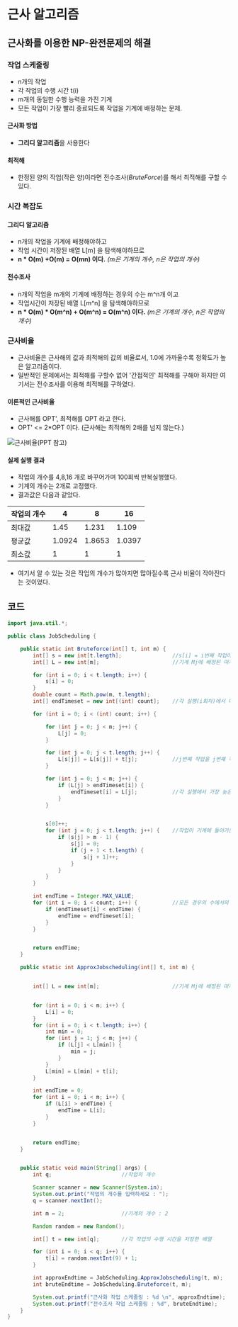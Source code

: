 # 근사 알고리즘

## 근사화를 이용한 NP-완전문제의 해결

### 작업 스케줄링

- n개의 작업
- 각 작업의 수행 시간 t(i)
- m개의 동일한 수행 능력을 가진 기계
- 모든 작업이 가장 빨리 종료되도록 작업을 기계에 배정하는 문제.

#### 근사화 방법

- **그리디 알고리즘**을 사용한다

#### 최적해

- 한정된 양의 작업(작은 양)이라면 전수조사(*BruteForce*)를 해서 최적해를 구할 수 있다.

### 시간 복잡도

#### 그리디 알고리즘

- n개의 작업을 기계에 배정해야하고
- 작업 시간이 저장된 배열 L[m] 을 탐색해야하므로
- **n * O(m) +O(m) = O(mn) 이다.** *(m은 기계의 개수, n은 작업의 개수)*

#### 전수조사

- n개의 작업을 m개의 기계에 배정하는 경우의 수는 m^n개 이고
- 작업시간이 저장된 배열 L[m^n] 을 탐색해야하므로
- **n * O(m) * O(m^n) + O(m^n) = O(m^n) 이다.** *(m은 기계의 개수, n은 작업의 개수)*



### 근사비율

- 근사비율은 근사해의 값과 최적해의 값의 비율로서, 1.0에 가까울수록 정확도가 높은 알고리즘이다.
- 일반적인 문제에서는 최적해를 구할수 없어 '간접적인' 최적해를 구해야 하지만 여기서는 전수조사를 이용해 최적해를 구하였다.

#### 이론적인 근사비율

- 근사해를 OPT', 최적해를 OPT 라고 한다.
- OPT' <= 2*OPT 이다. (근사해는 최적해의 2배를 넘지 않는다.)

![근사비율(PPT 참고)]()

#### 실제 실행 결과

- 작업의 개수를 4,8,16 개로 바꾸어가며 100회씩 반복실행했다.
- 기계의 개수는 2개로 고정했다.
- 결과값은 다음과 같았다.

| 작업의 개수 | 4      | 8      | 16     |
| ----------- | ------ | ------ | ------ |
| 최대값      | 1.45   | 1.231  | 1.109  |
| 평균값      | 1.0924 | 1.8653 | 1.0397 |
| 최소값      | 1      | 1      | 1      |

- 여기서 알 수 있는 것은 작업의 개수가 많아지면 많아질수록 근사 비율이 작아진다는 것이었다.



## 코드

```java
import java.util.*;

public class JobScheduling {

    public static int Bruteforce(int[] t, int m) {
        int[] s = new int[t.length];                //s[i] = i번째 작업이 들어가게 되는 기계의 번호를 저장한 배열
        int[] L = new int[m];                       //기계 Mj에 배정된 마지막 작업의 종료 시간

        for (int i = 0; i < t.length; i++) {
            s[i] = 0;
        }
        double count = Math.pow(m, t.length);
        int[] endTimeset = new int[(int) count];    //각 실행(i회차)에서 마지막 작업의 종료 시간

        for (int i = 0; i < (int) count; i++) {

            for (int j = 0; j < m; j++) {
                L[j] = 0;
            }

            for (int j = 0; j < t.length; j++) {
                L[s[j]] = L[s[j]] + t[j];           //j번째 작업을 j번째 작업이 들어가는 기계에 배정
            }

            for (int j = 0; j < m; j++) {
                if (L[j] > endTimeset[i]) {
                    endTimeset[i] = L[j];           //각 실행에서 가장 늦은 작업 종료시간을 i회차 실행시간에 저장
                }
            }


            s[0]++;
            for (int j = 0; j < t.length; j++) {    //작업이 기계에 들어가는 번호 변경
                if (s[j] > m - 1) {
                    s[j] = 0;
                    if (j + 1 < t.length) {
                        s[j + 1]++;
                    }
                }
            }
        }

        int endTime = Integer.MAX_VALUE;
        for (int i = 0; i < count; i++) {           //모든 경우의 수에서의 실행 값 중 가장 작은 값 반환
            if (endTimeset[i] < endTime) {
                endTime = endTimeset[i];
            }
        }


        return endTime;
    }

    public static int ApproxJobscheduling(int[] t, int m) {


        int[] L = new int[m];                       //기계 Mj에 배정된 마지막 작업의 종료 시간


        for (int i = 0; i < m; i++) {
            L[i] = 0;
        }
        for (int i = 0; i < t.length; i++) {
            int min = 0;
            for (int j = 1; j < m; j++) {
                if (L[j] < L[min]) {
                    min = j;
                }
            }
            L[min] = L[min] + t[i];
        }

        int endTime = 0;
        for (int i = 0; i < m; i++) {
            if (L[i] > endTime) {
                endTime = L[i];
            }
        }


        return endTime;
    }


    public static void main(String[] args) {
        int q;                      //작업의 개수

        Scanner scanner = new Scanner(System.in);
        System.out.print("작업의 개수를 입력하세요 : ");
        q = scanner.nextInt();

        int m = 2;                  //기계의 개수 : 2

        Random random = new Random();

        int[] t = new int[q];       //각 작업의 수행 시간을 저장한 배열

        for (int i = 0; i < q; i++) {
            t[i] = random.nextInt(9) + 1;
        }

        int approxEndtime = JobScheduling.ApproxJobscheduling(t, m);
        int bruteEndtime = JobScheduling.Bruteforce(t, m);

        System.out.printf("근사화 작업 스케줄링 : %d \n", approxEndtime);
        System.out.printf("전수조사 작업 스케줄링 : %d", bruteEndtime);
    }
}

```



